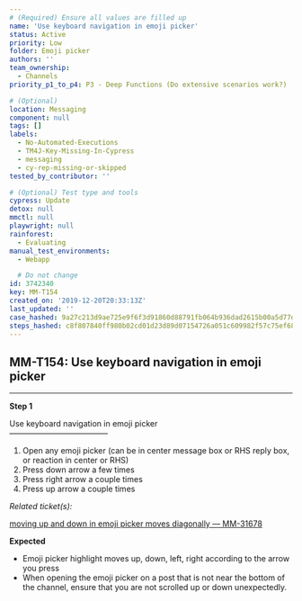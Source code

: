 ```yaml
---
# (Required) Ensure all values are filled up
name: 'Use keyboard navigation in emoji picker'
status: Active
priority: Low
folder: Emoji picker
authors: ''
team_ownership:
  - Channels
priority_p1_to_p4: P3 - Deep Functions (Do extensive scenarios work?)

# (Optional)
location: Messaging
component: null
tags: []
labels:
  - No-Automated-Executions
  - TM4J-Key-Missing-In-Cypress
  - messaging
  - cy-rep-missing-or-skipped
tested_by_contributor: ''

# (Optional) Test type and tools
cypress: Update
detox: null
mmctl: null
playwright: null
rainforest:
  - Evaluating
manual_test_environments:
  - Webapp

  # Do not change
id: 3742340
key: MM-T154
created_on: '2019-12-20T20:33:13Z'
last_updated: ''
case_hashed: 9a27c213d9ae725e9f6f3d91860d88791fb064b936dad2615b00a5d77d4d4499ab27613492f65f042cff0434a03b15de
steps_hashed: c8f807840ff980b02cd01d23d89d07154726a051c609982f57c75ef68818fdd287180c27ea7aee9086e88ea8df82eaaa
---
```


<!-- (Auto-generated) Based on frontmatter's "key" and "name" -->

## MM-T154: Use keyboard navigation in emoji picker

---

**Step 1**

Use keyboard navigation in emoji picker\
–––––––––––––––––––––––––

1. Open any emoji picker (can be in center message box or RHS reply box, or reaction in center or RHS)
2. Press down arrow a few times
3. Press right arrow a couple times
4. Press up arrow a couple times

_Related ticket(s):_

[moving up and down in emoji picker moves diagonally — MM-31678](https://mattermost.atlassian.net/browse/MM-31678)

**Expected**

- Emoji picker highlight moves up, down, left, right according to the arrow you press
- When opening the emoji picker on a post that is not near the bottom of the channel, ensure that you are not scrolled up or down unexpectedly.
